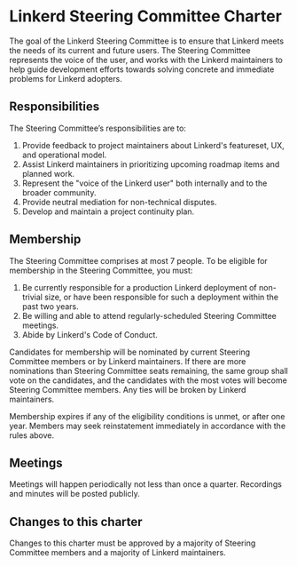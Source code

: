 # Linkerd Steering Committee Charter

The goal of the Linkerd Steering Committee is to ensure that Linkerd meets the
needs of its current and future users. The Steering Committee represents the
voice of the user, and works with the Linkerd maintainers to help guide
development efforts towards solving concrete and immediate problems for Linkerd
adopters.

## Responsibilities

The Steering Committee’s responsibilities are to:

1. Provide feedback to project maintainers about Linkerd's featureset, UX, and
   operational model.
2. Assist Linkerd maintainers in prioritizing upcoming roadmap items and
   planned work.
3. Represent the "voice of the Linkerd user" both internally and to the broader
   community.
4. Provide neutral mediation for non-technical disputes.
5. Develop and maintain a project continuity plan.

## Membership

The Steering Committee comprises at most 7 people. To be eligible for
membership in the Steering Committee, you must:

1. Be currently responsible for a production Linkerd deployment of non-trivial
   size, or have been responsible for such a deployment within the past two
   years.
2. Be willing and able to attend regularly-scheduled Steering Committee
   meetings.
3. Abide by Linkerd's Code of Conduct.

Candidates for membership will be nominated by current Steering Committee
members or by Linkerd maintainers. If there are more nominations than Steering
Committee seats remaining, the same group shall vote on the candidates, and the
candidates with the most votes will become Steering Committee members. Any ties
will be broken by Linkerd maintainers.

Membership expires if any of the eligibility conditions is unmet, or after one
year. Members may seek reinstatement immediately in accordance with the rules
above.

## Meetings

Meetings will happen periodically not less than once a quarter. Recordings and
minutes will be posted publicly.

## Changes to this charter

Changes to this charter must be approved by a majority of Steering Committee
members and a majority of Linkerd maintainers.
